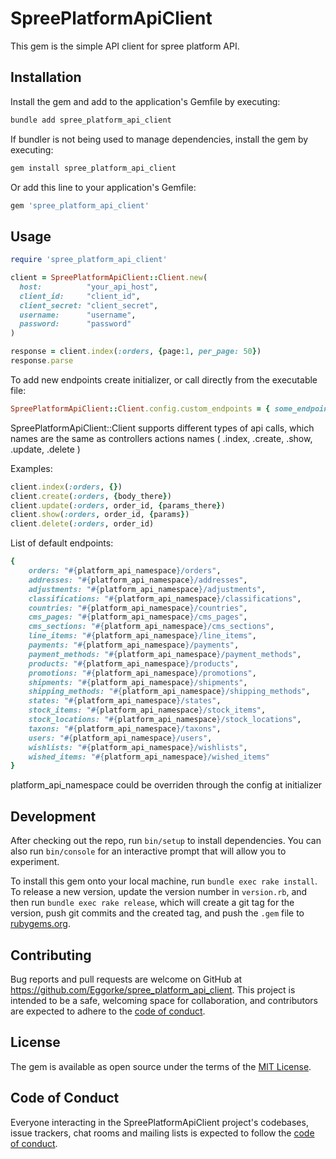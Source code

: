 # SpreePlatformApiClient

This gem is the simple API client for spree platform API.

## Installation

Install the gem and add to the application's Gemfile by executing:
```ruby
bundle add spree_platform_api_client
```

If bundler is not being used to manage dependencies, install the gem by executing:
```ruby
gem install spree_platform_api_client
```
    
Or add this line to your application's Gemfile:
```ruby
gem 'spree_platform_api_client'
```

## Usage

```ruby
require 'spree_platform_api_client'

client = SpreePlatformApiClient::Client.new(
  host:          "your_api_host",
  client_id:     "client_id",
  client_secret: "client_secret",
  username:      "username",
  password:      "password"
)

response = client.index(:orders, {page:1, per_page: 50})
response.parse
```

To add new endpoints create initializer, or call directly from the executable file:
```ruby
SpreePlatformApiClient::Client.config.custom_endpoints = { some_endpoint_name: "/api/v2/platform/some_custom_endpoint", ..... }
```

SpreePlatformApiClient::Client supports different types of api calls, which names are the same as controllers actions names ( .index, .create, .show, .update, .delete )

Examples:
```ruby
client.index(:orders, {})
client.create(:orders, {body_there})
client.update(:orders, order_id, {params_there})
client.show(:orders, order_id, {params})
client.delete(:orders, order_id)
```

List of default endpoints:
```ruby
{
    orders: "#{platform_api_namespace}/orders",
    addresses: "#{platform_api_namespace}/addresses",
    adjustments: "#{platform_api_namespace}/adjustments",
    classifications: "#{platform_api_namespace}/classifications",
    countries: "#{platform_api_namespace}/countries",
    cms_pages: "#{platform_api_namespace}/cms_pages",
    cms_sections: "#{platform_api_namespace}/cms_sections",
    line_items: "#{platform_api_namespace}/line_items",
    payments: "#{platform_api_namespace}/payments",
    payment_methods: "#{platform_api_namespace}/payment_methods",
    products: "#{platform_api_namespace}/products",
    promotions: "#{platform_api_namespace}/promotions",
    shipments: "#{platform_api_namespace}/shipments",
    shipping_methods: "#{platform_api_namespace}/shipping_methods",
    states: "#{platform_api_namespace}/states",
    stock_items: "#{platform_api_namespace}/stock_items",
    stock_locations: "#{platform_api_namespace}/stock_locations",
    taxons: "#{platform_api_namespace}/taxons",
    users: "#{platform_api_namespace}/users",
    wishlists: "#{platform_api_namespace}/wishlists",
    wished_items: "#{platform_api_namespace}/wished_items"
}
```

platform_api_namespace could be overriden through the config at initializer

## Development

After checking out the repo, run `bin/setup` to install dependencies. You can also run `bin/console` for an interactive prompt that will allow you to experiment.

To install this gem onto your local machine, run `bundle exec rake install`. To release a new version, update the version number in `version.rb`, and then run `bundle exec rake release`, which will create a git tag for the version, push git commits and the created tag, and push the `.gem` file to [rubygems.org](https://rubygems.org).

## Contributing

Bug reports and pull requests are welcome on GitHub at https://github.com/Eggorke/spree_platform_api_client. This project is intended to be a safe, welcoming space for collaboration, and contributors are expected to adhere to the [code of conduct](https://github.com/Eggorke/spree_platform_api_client/blob/master/CODE_OF_CONDUCT.md).

## License

The gem is available as open source under the terms of the [MIT License](https://opensource.org/licenses/MIT).

## Code of Conduct

Everyone interacting in the SpreePlatformApiClient project's codebases, issue trackers, chat rooms and mailing lists is expected to follow the [code of conduct](https://github.com/Eggorke/spree_platform_api_client/blob/master/CODE_OF_CONDUCT.md).
